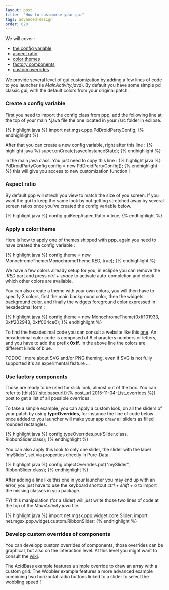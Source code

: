 ```yaml
---
layout: post
title:  "How to customise your gui"
tags: advanced-design
order: 020
---
```


We will cover :

* [the config variable](#config)<br>
* [aspect ratio](#aspect-ratio)<br>
* [color themes](#color-theme)<br>
* [factory components](#factory-components)<br>
* [custom overrides](#custom-overrides)<br>

We provide several level of gui customization by adding a few lines of code to you launcher (ie *MainActivity.java*). By default you have some simple pd classic gui, with the default colors from your original patch. 


<a name="config"/>

### Create a config variable

First you need to import the config class from ppp, add the following line at the top of your main *.java file the one located in your /src folder in eclipse.

{% highlight java %} 
import net.mgsx.ppp.PdDroidPartyConfig;
{% endhighlight %}

After that you can create a new config variable, right after this line :
{% highlight java %} 
super.onCreate(savedInstanceState);
{% endhighlight %}

in the main java class. You just need to copy this line : 
{% highlight java %} 
PdDroidPartyConfig config = new PdDroidPartyConfig();
{% endhighlight %}
this will give you access to new customization function !

<a name="aspect-ratio"/>

### Aspect ratio

By default ppp will strech you view to match the size of you screen. If you want the gui to keep the same look by not getting stretched away by several screen ratios once you've created the config variable below.

{% highlight java %} 
config.guiKeepAspectRatio = true;
{% endhighlight %}

<a name="color-theme"/>

### Apply a color theme

Here is how to apply one of themes shipped with ppp, again you need to have created the config variable :

{% highlight java %} 
config.theme = new MonochromeTheme(MonochromeTheme.RED, true);
{% endhighlight %}

We have a few colors already setup for you, in eclipse you can remove the *.RED* part and press *ctrl + space* to activate auto-completion and check which other colors are available.

You can also create a theme with your own colors, you will then have to specify 3 colors, first the main background color, then the widgets background color, and finally the widgets foreground color expressed in hexadecimal form :

{% highlight java %} 
config.theme = new MonochromeTheme(0xff101933, 0xff202943, 0xff004ce6);
{% endhighlight %}

To find the hexadecimal code you can consult a website like this [one](http://www.color-hex.com/). An hexadecimal color code is composed of 6 characters numbers or letters, and you have to add the prefix **0xff**. In the above line the colors are different kinds of blue.

TODOC : more about SVG and/or PNG theming. even if SVG is not fully supported it's an experimental feature ...

<a name="factory-components"/>

### Use factory components 

Those are ready to be used for slick look, almost out of the box. You can refer to [this]({{ site.baseurl}}{% post_url 2015-11-04-List_overrides %}) post to get a list of all possible overrides.

To take a simple example, you can apply a custom look, on all the sliders of your patch by using **typeOverrides**, for instance the line of code below once added to you launcher will make your app draw all sliders as filled rounded rectangles.

{% highlight java %} 
config.typeOverrides.put(Slider.class, RibbonSlider.class);
{% endhighlight %}

You can also apply this look to only one slider, the slider with the label 'mySlider', set via properties directly in Pure-Data.

{% highlight java %} 
config.objectOverrides.put("mySlider", RibbonSlider.class);
{% endhighlight %}

After adding a line like this one in your launcher you may end up with an error, you just have to use the keyboard shortcut *ctrl + shift + o* to import the missing classes in you package.

FYI this manipulation (for a slider) will just write those two lines of code at the top of the *MainActivity.java* file.

{% highlight java %} 
import net.mgsx.ppp.widget.core.Slider;
import net.mgsx.ppp.widget.custom.RibbonSlider;
{% endhighlight %}

<a name="custom-overrides"/>

### Develop custom overrides of components

You can developp custom overrides of components, those overrides can be graphical, but also on the interaction level. At this level you might want to consult the [wiki](https://github.com/b2renger/PdDroidPublisher/wiki). 

The AcidBass example features a simple override to draw an array with a custom grid. The Wobbler example features a more advanced example combining two horizontal radio buttons linked to a slider to select the wobbling speed !